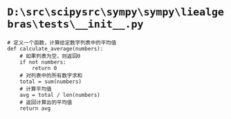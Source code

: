 # `D:\src\scipysrc\sympy\sympy\liealgebras\tests\__init__.py`

```
# 定义一个函数，计算给定数字列表中的平均值
def calculate_average(numbers):
    # 如果列表为空，则返回0
    if not numbers:
        return 0
    # 对列表中的所有数字求和
    total = sum(numbers)
    # 计算平均值
    avg = total / len(numbers)
    # 返回计算出的平均值
    return avg
```
